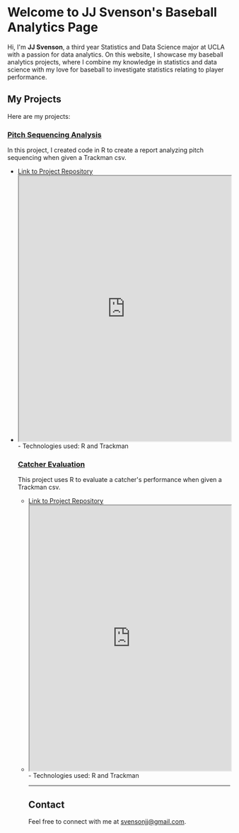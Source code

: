 # Welcome to JJ Svenson's Baseball Analytics Page

Hi, I'm **JJ Svenson**, a third year Statistics and Data Science major at UCLA with a passion for data analytics. On this website, I showcase my baseball analytics projects, where I combine my knowledge in statistics and data science with my love for baseball to investigate statistics relating to player performance.

## My Projects

Here are my projects:

### [Pitch Sequencing Analysis](#)
In this project, I created code in R to create a report analyzing pitch sequencing when given a Trackman csv.

- [Link to Project Repository](https://github.com/username/project1)
- <iframe src="https://jjsvenson.github.io/jj-svenson-baseball-analytics/assets/Arizona-Wildcats-Pitch-Sequencing-Report.pdf" width="100%" height="600px">
    Your browser does not support inline PDFs.
</iframe>
- Technologies used: R and Trackman

### [Catcher Evaluation](#)
This project uses R to evaluate a catcher's performance when given a Trackman csv.

- [Link to Project Repository](https://github.com/username/project2)
- <iframe src="https://jjsvenson.github.io/jj-svenson-baseball-analytics/assets/Arizona-Wildcats-Catcher-Evaluations.pdf" width="100%" height="600px">
    Your browser does not support inline PDFs.
</iframe>
- Technologies used: R and Trackman

---

## Contact

Feel free to connect with me at [svensonjj@gmail.com](mailto:svensonjj@gmail.com).
